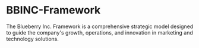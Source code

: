 # BBINC-Framework
The Blueberry Inc. Framework is a comprehensive strategic model designed to guide the company's growth, operations, and innovation in marketing and technology solutions.
